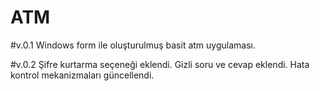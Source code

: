 # ATM
#v.0.1
 Windows form ile oluşturulmuş basit atm uygulaması.
 
 #v.0.2
 Şifre kurtarma seçeneği eklendi.
 Gizli soru ve cevap eklendi.
 Hata kontrol mekanizmaları güncellendi.
